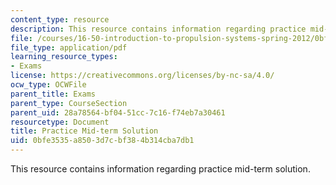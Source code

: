 ```yaml
---
content_type: resource
description: This resource contains information regarding practice mid-term solution.
file: /courses/16-50-introduction-to-propulsion-systems-spring-2012/0bfe3535a8503d7cbf384b314cba7db1_MIT16_50S12_prac_sol.pdf
file_type: application/pdf
learning_resource_types:
- Exams
license: https://creativecommons.org/licenses/by-nc-sa/4.0/
ocw_type: OCWFile
parent_title: Exams
parent_type: CourseSection
parent_uid: 28a78564-bf04-51cc-7c16-f74eb7a30461
resourcetype: Document
title: Practice Mid-term Solution
uid: 0bfe3535-a850-3d7c-bf38-4b314cba7db1
---
```

This resource contains information regarding practice mid-term solution.